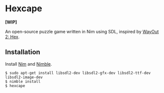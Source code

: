 # Hexcape

**[WIP]**

An open-source puzzle game written in Nim using SDL, inspired by
[WayOut 2: Hex](http://store.steampowered.com/app/585950).

## Installation

Install [Nim](https://nim-lang.org/download.html#bleeding-edge-installation-from-github)
and [Nimble](https://github.com/nim-lang/nimble#installation).

```
$ sudo apt-get install libsdl2-dev libsdl2-gfx-dev libsdl2-ttf-dev libsdl2-image-dev
$ nimble install
$ hexcape
```